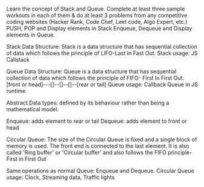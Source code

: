 Learn the concept of Stack and Queue. Complete at least three sample workouts in each of them &
do at least 3 problems from any competitive coding websites (Hacker Rank, Code Chef, Leet code, Algo Expert, etc.)
PUSH, POP and Display elements in Stack 
Enqueue, Dequeue and Display elements in Queue.

Stack Data Structure:
Stack is a data structure that has sequential collection of data which follows the principle of LIFO-Last In Fast Out.
Stack usage:
JS Callstack

Queue Data Structure:
Queue is a data structure that has sequential collection of data which follows the principle of FIFO- First In First Out.
[front or head]---[]--[]--[]--[rear or tail]
Queue usage:
Callback Queue in JS runtime

Abstract Data types: defined by its behaviour rather than being a mathematical model.

Enqueue: adds element to rear or tail
Dequeue: adds element to front or head

Circular Queue:
The size of the Circular Queue is fixed and a single block of memory is used.
The front end is connected to the last element.
It is also called 'Ring buffer' or 'Circular buffer' and also follows the FIFO principle- First in First Out

Same operations as normal Queue: Enqueue and Dequeue.
Circular Queue usage:
Clock,
Streaming data, 
Traffic lights